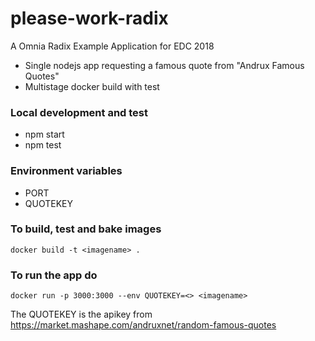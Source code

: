 # please-work-radix
A Omnia Radix Example Application for EDC 2018
- Single nodejs app requesting a famous quote from "Andrux Famous Quotes"
- Multistage docker build with test

### Local development and test
- npm start
- npm test

### Environment variables
- PORT
- QUOTEKEY

### To build, test and bake images 
`docker build -t <imagename> .`

### To run the app do  
`docker run -p 3000:3000 --env QUOTEKEY=<> <imagename>`  

The QUOTEKEY is the apikey from https://market.mashape.com/andruxnet/random-famous-quotes
